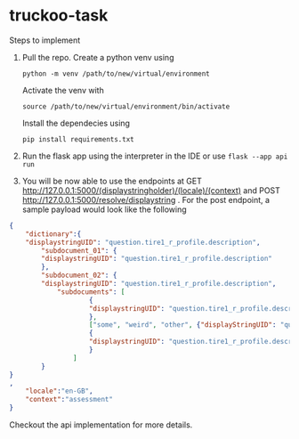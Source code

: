 # truckoo-task

Steps to implement

1. Pull the repo. Create a python venv using

    ```shell 
    python -m venv /path/to/new/virtual/environment
    ```

    Activate the venv with 

    ```shell
    source /path/to/new/virtual/environment/bin/activate
    ```

    Install the dependecies using

    ```shell
    pip install requirements.txt
    ```

2. Run the flask app using the interpreter in the IDE or use `flask --app api run`
3. You will be now able to use the endpoints at GET http://127.0.0.1:5000/(displaystringholder)/(locale)/(context) and POST http://127.0.0.1:5000/resolve/displaystring . For the post endpoint, a sample payload would look like the following

```json
{
    "dictionary":{
    "displaystringUID": "question.tire1_r_profile.description",
		"subdocument_01": {
	    "displaystringUID": "question.tire1_r_profile.description"
		},
		"subdocument_02": {
	    "displaystringUID": "question.tire1_r_profile.description",
			"subdocuments": [
					{
					"displaystringUID": "question.tire1_r_profile.description"
					},
					["some", "weird", "other", {"displayStringUID": "question.tire1_r_profile.description"}, "subdocument"],
					{
					"displaystringUID": "question.tire1_r_profile.description"
					}
				]
		}
}
,
    "locale":"en-GB",
    "context":"assessment"
}
```
Checkout the api implementation for more details.
